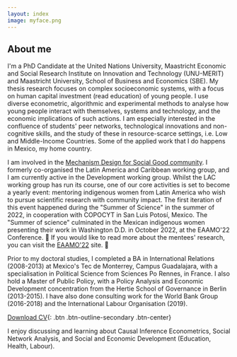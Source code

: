 ```yaml
---
layout: index
image: myface.png
---
```

## About me
I'm a PhD Candidate at the United Nations University, Maastricht Economic and Social Research Institute on Innovation and Technology (UNU-MERIT) and Maastricht University, School of Business and Economics (SBE). My thesis research focuses on complex socioeconomic systems, with a focus on human capital investment (read education) of young people. I use diverse econometric, algorithmic and experimental methods to analyse how young people interact with themselves, systems and technology, and the economic implications of such actions. I am especially interested in the confluence of students' peer networks, technological innovations and non-cognitive skills, and the study of these in resource-scarce settings, i.e. Low and Middle-Income Countries. Some of the applied work that I do happens in Mexico, my home country. 

I am involved in the [Mechanism Design for Social Good community](http://www.md4sg.com). I formerly co-organised the Latin America and Caribbean working group, and I am currently active in the Development working group. Whilst the LAC working group has run its course, one of our core activities is set to become a yearly event: mentoring indigenous women from Latin America who wish to pursue scientific research with community impact. The first iteration of this event happened during the "Summer of Science" in the summer of 2022, in cooperation with COPOCYT in San Luis Potosí, Mexico. The "Summer of science" culminated in the Mexican indigenous women presenting their work in Washington D.D. in October 2022, at the EAAMO'22 Conference. 
📣 If you would like to read more about the mentees' research, you can visit the [EAAMO'22](https://eaamo.org/copocyt/) site. 📣  

Prior to my doctoral studies, I completed a BA in International Relations (2008-2013) at Mexico's Tec de Monterrey, Campus Guadalajara, with a specialisation in Political Science from Sciences Po Rennes, in France. I also hold a Master of Public Policy, with a Policy Analysis and Economic Development concentration from the Hertie School of Governance  in Berlin (2013-2015). I have also done consulting work for the World Bank Group (2016-2018) and the International Labour Organisation (2019).

[Download CV](assets/files/cvmichelle.pdf){: .btn .btn-outline-secondary .btn-center}

I enjoy discussing and learning about Causal Inference Econometrics, Social Network Analysis, and Social and Economic Development (Education, Health, Labour).
